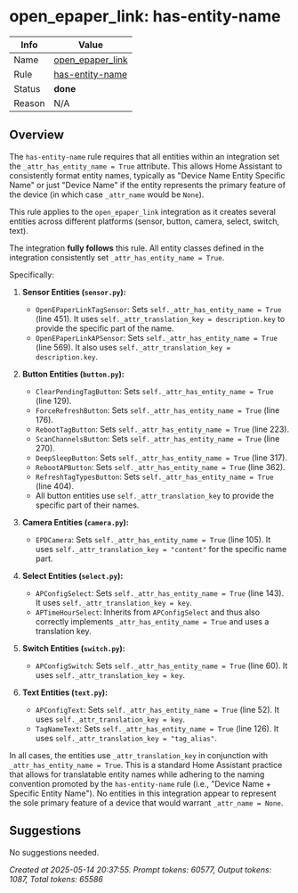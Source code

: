 # open_epaper_link: has-entity-name

| Info   | Value                                                                    |
|--------|--------------------------------------------------------------------------|
| Name   | [open_epaper_link](https://github.com/OpenEPaperLink/Home_Assistant_Integration) |
| Rule   | [has-entity-name](https://developers.home-assistant.io/docs/core/integration-quality-scale/rules/has-entity-name)                                                     |
| Status | **done**                                       |
| Reason | N/A |

## Overview

The `has-entity-name` rule requires that all entities within an integration set the `_attr_has_entity_name = True` attribute. This allows Home Assistant to consistently format entity names, typically as "Device Name Entity Specific Name" or just "Device Name" if the entity represents the primary feature of the device (in which case `_attr_name` would be `None`).

This rule applies to the `open_epaper_link` integration as it creates several entities across different platforms (sensor, button, camera, select, switch, text).

The integration **fully follows** this rule. All entity classes defined in the integration consistently set `_attr_has_entity_name = True`.

Specifically:

1.  **Sensor Entities (`sensor.py`):**
    *   `OpenEPaperLinkTagSensor`: Sets `self._attr_has_entity_name = True` (line 451). It uses `self._attr_translation_key = description.key` to provide the specific part of the name.
    *   `OpenEPaperLinkAPSensor`: Sets `self._attr_has_entity_name = True` (line 569). It also uses `self._attr_translation_key = description.key`.

2.  **Button Entities (`button.py`):**
    *   `ClearPendingTagButton`: Sets `self._attr_has_entity_name = True` (line 129).
    *   `ForceRefreshButton`: Sets `self._attr_has_entity_name = True` (line 176).
    *   `RebootTagButton`: Sets `self._attr_has_entity_name = True` (line 223).
    *   `ScanChannelsButton`: Sets `self._attr_has_entity_name = True` (line 270).
    *   `DeepSleepButton`: Sets `self._attr_has_entity_name = True` (line 317).
    *   `RebootAPButton`: Sets `self._attr_has_entity_name = True` (line 362).
    *   `RefreshTagTypesButton`: Sets `self._attr_has_entity_name = True` (line 404).
    *   All button entities use `self._attr_translation_key` to provide the specific part of their names.

3.  **Camera Entities (`camera.py`):**
    *   `EPDCamera`: Sets `self._attr_has_entity_name = True` (line 105). It uses `self._attr_translation_key = "content"` for the specific name part.

4.  **Select Entities (`select.py`):**
    *   `APConfigSelect`: Sets `self._attr_has_entity_name = True` (line 143). It uses `self._attr_translation_key = key`.
    *   `APTimeHourSelect`: Inherits from `APConfigSelect` and thus also correctly implements `_attr_has_entity_name = True` and uses a translation key.

5.  **Switch Entities (`switch.py`):**
    *   `APConfigSwitch`: Sets `self._attr_has_entity_name = True` (line 60). It uses `self._attr_translation_key = key`.

6.  **Text Entities (`text.py`):**
    *   `APConfigText`: Sets `self._attr_has_entity_name = True` (line 52). It uses `self._attr_translation_key = key`.
    *   `TagNameText`: Sets `self._attr_has_entity_name = True` (line 126). It uses `self._attr_translation_key = "tag_alias"`.

In all cases, the entities use `_attr_translation_key` in conjunction with `_attr_has_entity_name = True`. This is a standard Home Assistant practice that allows for translatable entity names while adhering to the naming convention promoted by the `has-entity-name` rule (i.e., "Device Name + Specific Entity Name"). No entities in this integration appear to represent the sole primary feature of a device that would warrant `_attr_name = None`.

## Suggestions

No suggestions needed.

_Created at 2025-05-14 20:37:55. Prompt tokens: 60577, Output tokens: 1087, Total tokens: 65586_
